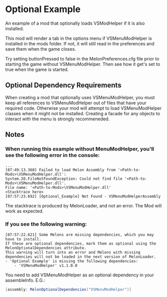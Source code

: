 # Optional Example
An example of a mod that optionally loads VSModHelper if it is also installed.

This mod will render a tab in the options menu if VSMenuModHelper is installed in the mods folder. If not, it will still read in the preferences and save them when the game closes.

Try setting buttonPressed to false in the MelonPreferences.cfg file prior to starting the game without VSMenuModHelper. Then see how it get's set to true when the game is started.

## Optional Dependency Requirements
When creating a mod that optionally uses VSMenuModHelper, you must keep all references to VSMenuModHelper out of files that have your required code. Otherwise your mod will attempt to load VSMenuModHelper classes when it might not be installed. Creating a facade for any objects to interact with the menu is strongly recommeneded.

## Notes
### When running this example without MenuModHelper, you'll see the following error in the console:
```
...
[07:49:13.360] Failed to load Melon Assembly from '<Path-to-Mods>\VSMenuModHelper.dll':
System.IO.FileNotFoundException: Could not find file '<Path-to-Mods>\VSMenuModHelper.dll'.
File name: '<Path-to-Mods>\VSMenuModHelper.dll'
<Stacktrace here>
[07:57:23.692] [Optional_Example] Not Found - VSMenuModHelperAssembly
```
The stacktrace is produced by MelonLoader, and not an error. The Mod will work as expected.

### If you see the following warning:
```
[07:57:22.621] Some Melons are missing dependencies, which you may have to install.
If these are optional dependencies, mark them as optional using the MelonOptionalDependencies attribute.
This warning will turn into an error and Melons with missing dependencies will not be loaded in the next version of MelonLoader.
- 'Optional Example' is missing the following dependencies:
    - 'VSMenuModHelper' v1.1.0.0
```
You need to add VSMenuModHelper as an optional dependency in your assembleInfo. E.G.:
```csharp
[assembly: MelonOptionalDependencies("VSMenuModHelper")]
```
